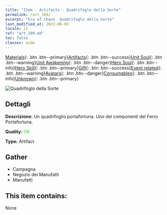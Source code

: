 ```yaml
---
title: "Item - Artifacts - Quadrifoglo della Sorte"
permalink: /art_109/
excerpt: "Era of Chaos  Quadrifoglo della Sorte"
last_modified_at: 2021-06-03
locale: it
ref: "art_109.md"
toc: false
classes: wide
---
```

 [Materials](/ItemsIT/){: .btn .btn--primary}[Artifacts](/ItemsIT/Artifacts/){: .btn .btn--success}[Unit Soul](/ItemsIT/UnitSoul/){: .btn .btn--warning}[Unit Awakening](/ItemsIT/UnitAwakening/){: .btn .btn--danger}[Hero Soul](/ItemsIT/HeroSoul/){: .btn .btn--info}[Hero Skill](/ItemsIT/HeroSkill/){: .btn .btn--primary}[Gift](/ItemsIT/Gift/){: .btn .btn--success}[Event related](/ItemsIT/Events/){: .btn .btn--warning}[Avatars](/ItemsIT/Avatars/){: .btn .btn--danger}[Consumables](/ItemsIT/Consumables/){: .btn .btn--info}[Unknown](/ItemsIT/Unknown/){: .btn .btn--primary}

 ![Quadrifoglo della Sorte](/images/t/artifact_40121.png)

## Dettagli
 **Descrizione:** Un quadrifoglio portafortuna. Uno dei componenti del Ferro Portafortuna.

 **Quality:** <span style="color: #32CD32">OK</span>

 **Type:** Artifact

## Gather

*    Campagna 
*    Negozio dei Manufatti 
*    Manufatti 

## This item contains:

  None

